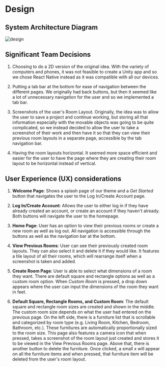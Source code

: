 # Design

## System Architecture Diagram
![design](https://github.com/user-attachments/assets/5f6d8e89-ff99-46e7-8e41-c0a1c4e94ad4)

## Significant Team Decisions
1. Choosing to do a 2D version of the original idea. With the variety of computers and phones, it was not feasible to create a Unity app
and so we chose React Native instead as it was compatible with all our devices.
   
3. Putting a tab bar at the bottom for ease of navigation between the different pages. We originally had back buttons, but then it seemed like a lot of unnecessary navigation for the user and so we implemented a tab bar.
   
5. Screenshots of the user's Room Layout. Originally, the idea was to allow the user to save a project and continue working, but storing all  that information especially with the movable objects was going to be quite complicated, so we instead decided to allow the user to take a      screenshot of their work and then have it so that they can view their previous room layouts in a separate page, accessible by the tab          navigation bar.
   
7. Having the room layouts horizontal. It seemed more space efficient and easier for the user to have the page where they are creating their room layout to be horizontal instead of vertical.

## User Experience (UX) considerations
1. **Welcome Page**: Shows a splash page of our theme and a _Get Started_ button that navigates the user to the Log In/Create Account page.

2. **Log In/Create Account**: Allows the user to either log in if they have already created an account, or create an account if they haven't   already. Both buttons will navigate the user to the homepage.

3. **Home Page**: User has an option to view their previous rooms or create a new room as well as log out. All navigation is accessible through the buttons as well as the navigation bar at the bottom.

5. **View Previous Rooms**: User can see their previously created room layouts. They can also select it and delete it if they would like. It features a tile layout of all their rooms, which will rearrange itself when a screenshot is taken and added.

6. **Create Room Page**: User is able to select what dimensions of a room they want. There are default square and rectangle options as well as a custom room option. When _Custom Room_ is pressed, a drop down appears where the user can input the dimensions of the room they want in feet.

7. **Default Square, Rectangle Rooms, and Custom Room**: The default square and rectangle room sizes are created and shown in the middle. The custom room size depends on what the user had entered on the previous page. On the left side, there is a furniture list that is scrollable and categorized by room type (e.g. Living Room, Kitchen, Bedroom, Bathroom, etc.). These furnitures are automatically proportionally sized to the room size. This page also features a camera icon that when pressed, takes a screenshot of the room layout just created and stores it to be viewed in the View Previous Rooms page. Above that, there is another button to delete the furniture. Once clicked, a small x will appear on all the furniture items and when pressed, that furniture item will be deleted from the user's room layout. 
